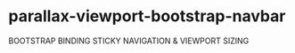 parallax-viewport-bootstrap-navbar
==================================

 BOOTSTRAP BINDING STICKY NAVIGATION &amp; VIEWPORT SIZING
